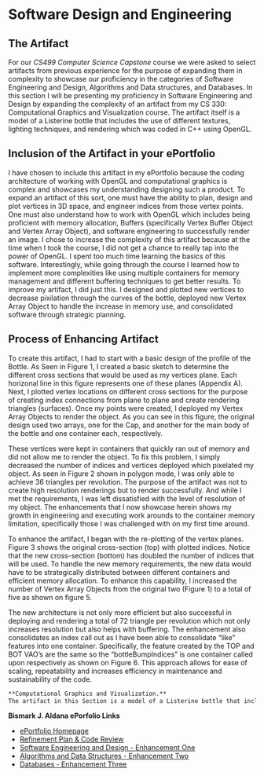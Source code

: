 # Software Design and Engineering 

## The Artifact
For our _CS499 Computer Science Capstone_ course we were asked to select artifacts from previous experience for the purpose of expanding them in complexity to showcase our proficiency in the categories of Software Engineering and Design, Algorithms and Data structures, and Databases.  In this section I will be presenting my proficiency in Software Engineering and Design by expanding the complexity of an artifact from my CS 330: Computational Graphics and Visualization course.   The artifact itself is a model of a Listerine bottle that includes the use of different textures, lighting techniques, and rendering which was coded in C++ using OpenGL.

## Inclusion of the Artifact in your ePortfolio
I have chosen to include this artifact in my ePortfolio because the coding architecture of working with OpenGL and computational graphics is complex and showcases my understanding designing such a product.  To expand an artifact of this sort, one must have the ability to plan, design and plot vertices in 3D space, and engineer indices from those vertex points.  One must also understand how to work with OpenGL which includes being proficient with memory allocation, Buffers (specifically Vertex Buffer Object and Vertex Array Object), and software engineering to successfully render an image.  I chose to increase the complexity of this artifact because at the time when I took the course, I did not get a chance to really tap into the power of OpenGL.  I spent too much time learning the basics of this software.  Interestingly, while going through the course I learned how to implement more complexities like using multiple containers for memory management and different buffering techniques to get better results.  To improve my artifact, I did just this.  I designed and plotted new vertices to decrease pixilation through the curves of the bottle, deployed new Vertex Array Object to handle the increase in memory use, and consolidated software through strategic planning.

## Process of Enhancing Artifact

To create this artifact, I had to start with a basic design of the profile of the Bottle.  As Seen in Figure 1, I created a basic sketch to determine the different cross sections that would be used as my vertices plane.  Each horizonal line in this figure represents one of these planes (Appendix A).  Next, I plotted vertex locations on different cross sections for the purpose of creating index connections from plane to plane and create rendering triangles (surfaces).   Once my points were created, I deployed my Vertex Array Objects to render the object.   As you can see in this figure, the original design used two arrays, one for the Cap, and another for the main body of the bottle and one container each, respectively. 

These vertices were kept in containers that quickly ran out of memory and did not allow me to render the object.  To fix this problem, I simply decreased the number of indices and vertices deployed which pixelated my object.  As seen in Figure 2 shown in polygon mode, I was only able to achieve 36 triangles per revolution.  The purpose of the artifact was not to create high resolution renderings but to render successfully.  And while I met the requirements, I was left dissatisfied with the level of resolution of my object.  The enhancements that I now showcase herein shows my growth in engineering and executing work arounds to the container memory limitation, specifically those I was challenged with on my first time around. 
 
To enhance the artifact, I began with the re-plotting of the vertex planes.   Figure 3 shows the original cross-section (top) with plotted indices.  Notice that the new cross-section (bottom) has doubled the number of indices that will be used.  To handle the new memory requirements, the new data would have to be strategically distributed between different containers and efficient memory allocation. To enhance this capability, I increased the number of Vertex Array Objects from the original two (Figure 1) to a total of five as shown on figure 5. 

The new architecture is not only more efficient but also successful in deploying and rendering a total of 72 triangle per revolution which not only increases resolution but also helps with buffering.  The enhancement also consolidates an index call out as I have been able to consolidate “like” features into one container.   Specifically, the feature created by the TOP and BOT VAO’s are the same so the “bottleBumpIndices” is one container called upon respectively as shown on Figure 6.  This approach allows for ease of scaling, repeatability and increases efficiency in maintenance and sustainability of the code.



```markdown
**Computational Graphics and Visualization.**   
The artifact in this Section is a model of a Listerine bottle that includes the use of different textures, lighting techniques, and rendering

```

**Bismark J. Aldana ePorfolio Links**<br>
* [ePortfolio Homepage](https://bizofsteel.github.io)<br>
* [Refinement Plan & Code Review](https://bizofsteel.github.io/Code_Review.html)<br>
* [Software Engineering and Design - Enhancement One](https://bizofsteel.github.io/Software_Engineering_and_Design.html)<br>
* [Algorithms and Data Structures - Enhancement Two](https://bizofsteel.github.io/Algorithms_and_Data_Structure.html)<br>
* [Databases - Enhancement Three](https://bizofsteel.github.io/Databases.html)
